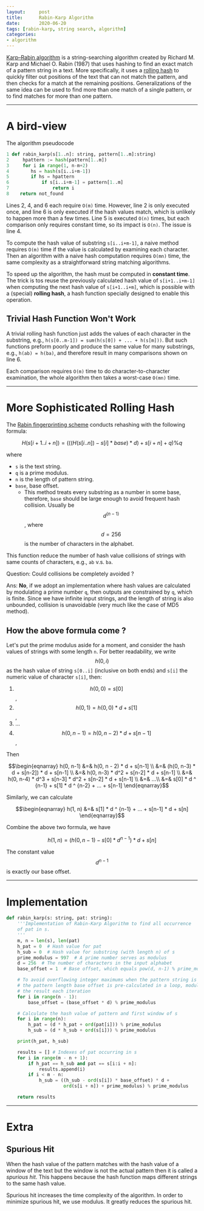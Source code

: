 ```yaml
---
layout:     post
title:      Rabin-Karp Algorithm
date:       2020-06-20
tags: [rabin-karp, string search, algorithm]
categories: 
- algorithm
---
```



[Karp–Rabin algorithm](https://en.wikipedia.org/wiki/Rabin%E2%80%93Karp_algorithm) is a string-searching algorithm created by Richard M. Karp and Michael O. Rabin (1987) that uses hashing to find an exact match of a pattern string in a text. More specifically, it uses a [rolling hash](https://en.wikipedia.org/wiki/Rolling_hash) to quickly filter out positions of the text that can not match the pattern, and then checks for a match at the remaining positions. Generalizations of the same idea can be used to find more than one match of a single pattern, or to find matches for more than one pattern.


---
# A bird-view
The algorithm pseudocode
```python
1 def rabin_karp(s[1..n]: string, pattern[1..m]:string)
2     hpattern := hash(pattern[1..m])
3     for i in range(1, n-m+2)
4        hs = hash(s[i..i+m-1])
5        if hs = hpattern
6            if s[i..i+m-1] = pattern[1..m]
7                return i
8    return not_found
```

Lines 2, 4, and 6 each require `O(m)` time. However, line 2 is only executed once, and line 6 is only executed if the hash values match, which is unlikely to happen more than a few times. Line 5 is executed `O(n)` times, but each comparison only requires constant time, so its impact is `O(n)`. The issue is line 4.

To compute the hash value of substring `s[i..i+m-1]`, a naive method requires `O(m)` time if the value is calculated by examining each character. Then an algorithm with a naive hash computation requires `O(mn)` time, the same complexity as a straightforward string matching algorithms. 

To speed up the algorithm, the hash must be computed in **constant time**. The trick is tos reuse the previously calculated hash value of `s[i+1..i+m-1]` when computing the next hash value of `s[i+1..i+m]`, which is possible with a (special) **rolling hash**, a hash function specially designed to enable this operation.

## Trivial Hash Function Won't Work

A trivial rolling hash function just adds the values of each character in the substring, e.g., `h(s[0..m-1]) = sum(h(s[0]) + ... + h(s[m]))`. But such functions preform poorly and produce the same value for many substrings, e.g., `h(ab) = h(ba)`, and therefore result in many comparisons shown on line 6.

Each comparison requires `O(m)` time to do character-to-character examination, the whole algorithm then takes a worst-case `O(mn)` time.

---

# More Sophisticated Rolling Hash

The [Rabin fingerprinting scheme](https://en.wikipedia.org/wiki/Rabin_fingerprint) conducts rehashing with the following formula:

$$ H(s[i+1..i+n]) = ( ( ( H( s[i..n] ) - s[i] * base ) * d ) + s[i+n] + q) \% q $$

where 
* `s` is the text string.
* `q` is a prime modulus.
* `n` is the length of pattern string.
* `base`, base offset. 
    * This method treats every substring as a number in some base, therefore, `base` should be large enough to avoid frequent hash collision. Usually be $$ d^ {(n-1)} $$, where $$ d = 256 $$ is the number of characters in the alphabet.

This function reduce the number of hash value collisions of strings with same counts of characters, e.g., `ab` v.s. `ba`.

Question: Could collisions be completely avoided ? 

Ans: **No**, if we adopt an implementation where hash values are calculated by modulating a prime number `q`, then outputs are constrained by `q`, which is finite. Since we have infinite input strings, and the length of string is also unbounded, collision is unavoidable (very much like the case of MD5 method).


## How the above formula come ?
Let's put the prime modulus aside for a moment, and consider the hash values of strings with some length `n`. 
For better readability, we write $$h(0, i)$$ as the hash value of string `s[0..i]` (inclusive on both ends) and `s[i]` the numeric value of character `s[i]`, then: 

1. $$h(0, 0) = s[0]$$, 
2. $$h(0, 1) = h(0, 0) * d + s[1]$$, 
3. ...
4. $$h(0, n-1) = h(0, n-2) * d + s[n-1]$$, 

Then 

$$\begin{eqnarray}
h(0, n-1) &=& h(0, n - 2) * d + s[n-1] \\
          &=& (h(0, n-3) * d + s[n-2]) * d + s[n-1] \\
          &=& h(0, n-3) * d^2 + s[n-2] * d + s[n-1] \\
          &=& h(0, n-4) * d^3 + s[n-3] * d^2 + s[n-2] * d + s[n-1] \\
          &=& ...\\
          &=& s[0] * d ^ {n-1} + s[1] * d ^ {n-2} + ... + s[n-1]
\end{eqnarray}$$

Similarly, we can calculate

$$\begin{eqnarray}
    h(1, n) &=& s[1] * d ^ {n-1} + ... + s[n-1] * d + s[n]
\end{eqnarray}$$

Combine the above two formula, we have 

$$ h(1, n) = (h(0, n-1) - s[0] * d ^ {n-1}) * d + s[n] $$

The constant value $$d^{n-1}$$ is exactly our base offset.

---

# Implementation 
```python
def rabin_karp(s: string, pat: string):
    '''Implementation of Rabin-Karp Algorithm to find all occurrence
    of pat in s.
    '''
    m, n = len(s), len(pat)
    h_pat = 0  # Hash value for pat
    h_sub = 0  # Hash value for substring (with length n) of s
    prime_modulus = 997  # A prime number serves as modulus
    d = 256  # The number of characters in the input alphabet
    base_offset = 1  # Base offset, which equals pow(d, n-1) % prime_modulus

    # To avoid overflowing integer maximums when the pattern string is longer,
    # the pattern length base offset is pre-calculated in a loop, modulating
    # the result each iteration
    for i in range(n - 1):
        base_offset = (base_offset * d) % prime_modulus

    # Calculate the hash value of pattern and first window of s
    for i in range(n):
        h_pat = (d * h_pat + ord(pat[i])) % prime_modulus
        h_sub = (d * h_sub + ord(s[i])) % prime_modulus

    print(h_pat, h_sub)

    results = [] # Indexes of pat occurring in s 
    for i in range(m - n + 1):
        if h_pat == h_sub and pat == s[i:i + n]:
            results.append(i)
        if i < m - n:
            h_sub = ((h_sub - ord(s[i]) * base_offset) * d +
                     ord(s[i + n]) + prime_modulus) % prime_modulus

    return results
```


---

# Extra

## Spurious Hit
When the hash value of the pattern matches with the hash value of a window of the text but the window is not the actual pattern then it is called a *spurious hit*. This happens because the hash function maps different strings to the same hash value.

Spurious hit increases the time complexity of the algorithm. In order to minimize spurious hit, we use modulus. It greatly reduces the spurious hit.

